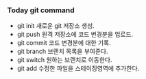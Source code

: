 ### Today git command

- git init
   새로운 git 저장소 생성.
- git push
   원격 저장소에 코드 변경분을 업로드.
- git commit
   코드 변경분에 대한 기록.
- git branch
   브랜치 목록을 부여준다.
- git switch
   원하는 브랜치로 이동한다.
- git add
   수정한 파일을 스테이징영역에 추가한다.
